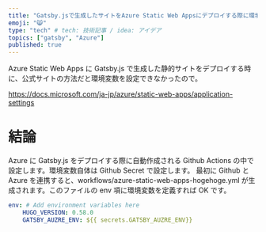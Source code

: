 ```yaml
---
title: "Gatsby.jsで生成したサイトをAzure Static Web Appsにデプロイする際に環境変数を設定する方法"
emoji: "😸"
type: "tech" # tech: 技術記事 / idea: アイデア
topics: ["gatsby", "Azure"]
published: true
---
```


Azure Static Web Apps に Gatsby.js で生成した静的サイトをデプロイする時に、公式サイトの方法だと環境変数を設定できなかったので。

https://docs.microsoft.com/ja-jp/azure/static-web-apps/application-settings

# 結論

Azure に Gatsby.js をデプロイする際に自動作成される Github Actions の中で設定します。環境変数自体は Github Secret で設定します。
最初に Github と Azure を連携すると、workflows/azure-static-web-apps-hogehoge.yml が生成されます。このファイルの env 項に環境変数を定義すれば OK です。

```yml:azure-static-web-apps-hogehoge.yml
env: # Add environment variables here
    HUGO_VERSION: 0.58.0
    GATSBY_AUZRE_ENV: ${{ secrets.GATSBY_AUZRE_ENV}}
```
